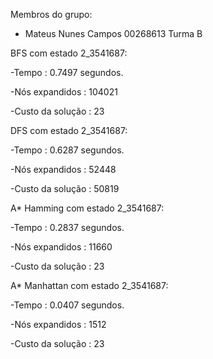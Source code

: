 Membros do grupo:
- Mateus Nunes Campos 00268613 Turma B




BFS com estado 2_3541687: 

-Tempo : 0.7497 segundos.

-Nós expandidos : 104021

-Custo da solução : 23


DFS com estado 2_3541687: 

-Tempo : 0.6287 segundos.

-Nós expandidos : 52448

-Custo da solução : 50819


A* Hamming com estado 2_3541687: 

-Tempo : 0.2837 segundos.

-Nós expandidos : 11660

-Custo da solução : 23

 
A* Manhattan com estado 2_3541687: 

-Tempo : 0.0407 segundos.

-Nós expandidos : 1512

-Custo da solução : 23

